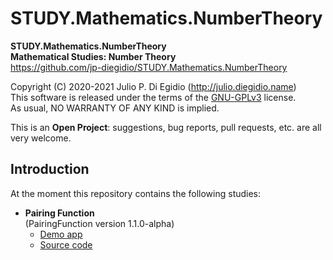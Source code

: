 # STUDY.Mathematics.NumberTheory

**STUDY.Mathematics.NumberTheory**  
**Mathematical Studies: Number Theory**  
https://github.com/jp-diegidio/STUDY.Mathematics.NumberTheory

Copyright (C) 2020-2021 Julio P. Di Egidio (http://julio.diegidio.name)  
This software is released under the terms of the
[GNU-GPLv3](https://www.gnu.org/licenses/gpl-3.0.html) license.  
As usual, NO WARRANTY OF ANY KIND is implied.

This is an **Open Project**: suggestions, bug reports, pull requests, etc. are all
very welcome.

## Introduction

At the moment this repository contains the following studies:

- **Pairing Function**  
  (PairingFunction version 1.1.0-alpha)
  - [Demo app](https://jp-diegidio.github.io/STUDY.Mathematics.NumberTheory/PairingFunction/index.html)
  - [Source code](https://github.com/jp-diegidio/STUDY.Mathematics.NumberTheory/blob/master/PairingFunction)
